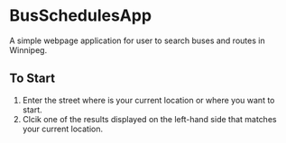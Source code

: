 # BusSchedulesApp
A simple webpage application for user to search buses and routes in Winnipeg.
## To Start
1. Enter the street where is your current location or where you want to start.
2. Clcik one of the results displayed on the left-hand side that matches your current location. 
